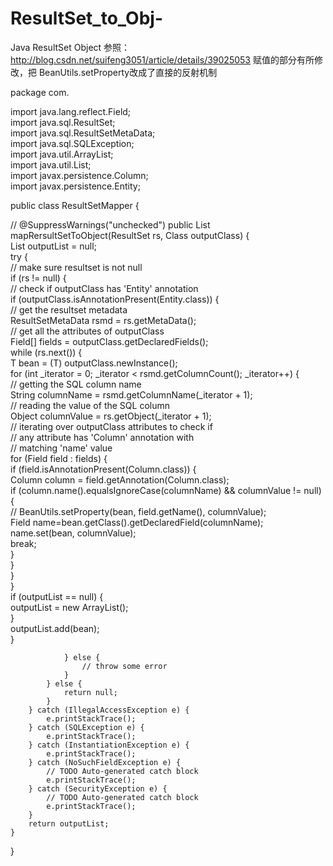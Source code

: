 # ResultSet_to_Obj-
Java ResultSet Object
参照：
http://blog.csdn.net/suifeng3051/article/details/39025053
赋值的部分有所修改，把 BeanUtils.setProperty改成了直接的反射机制

package com.

import java.lang.reflect.Field;  
import java.sql.ResultSet;  
import java.sql.ResultSetMetaData;  
import java.sql.SQLException;  
import java.util.ArrayList;  
import java.util.List;  
import javax.persistence.Column;  
import javax.persistence.Entity;  
  
public class ResultSetMapper<T> {  
	
//    @SuppressWarnings("unchecked")
	public List<T> mapRersultSetToObject(ResultSet rs, Class<T> outputClass) {  
        List<T> outputList = null;  
        try {  
            // make sure resultset is not null  
            if (rs != null) {  
                // check if outputClass has 'Entity' annotation  
                if (outputClass.isAnnotationPresent(Entity.class)) {  
                    // get the resultset metadata  
                    ResultSetMetaData rsmd = rs.getMetaData();  
                    // get all the attributes of outputClass  
                    Field[] fields = outputClass.getDeclaredFields();  
                    while (rs.next()) {  
                        T bean = (T) outputClass.newInstance();  
                        for (int _iterator = 0; _iterator < rsmd.getColumnCount(); _iterator++) {  
                            // getting the SQL column name  
                            String columnName = rsmd.getColumnName(_iterator + 1);  
                            // reading the value of the SQL column  
                            Object columnValue = rs.getObject(_iterator + 1);  
                            // iterating over outputClass attributes to check if  
                            // any attribute has 'Column' annotation with  
                            // matching 'name' value  
                            for (Field field : fields) {  
                                if (field.isAnnotationPresent(Column.class)) {  
                                    Column column = field.getAnnotation(Column.class);  
                                    if (column.name().equalsIgnoreCase(columnName) && columnValue != null) {  
//                                      BeanUtils.setProperty(bean, field.getName(), columnValue);  
                                        Field name=bean.getClass().getDeclaredField(columnName);   
                                        name.set(bean, columnValue);     
                                        break;  
                                    }  
                                }  
                            }  
                        }  
                        if (outputList == null) {  
                            outputList = new ArrayList<T>();  
                        }  
                        outputList.add(bean);  
                    }  
  
                } else {  
                    // throw some error  
                }  
            } else {  
                return null;  
            }  
        } catch (IllegalAccessException e) {  
            e.printStackTrace();  
        } catch (SQLException e) {  
            e.printStackTrace();  
        } catch (InstantiationException e) {  
            e.printStackTrace();  
        } catch (NoSuchFieldException e) {
			// TODO Auto-generated catch block
			e.printStackTrace();
		} catch (SecurityException e) {
			// TODO Auto-generated catch block
			e.printStackTrace();
		}  
        return outputList;  
    }  
}  

